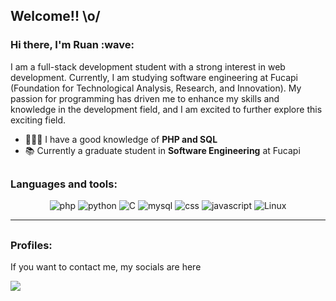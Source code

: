 ## Welcome!! \o/

<div>

  <h3>Hi there, I'm Ruan :wave: </h3>

  I am a full-stack development student with a strong interest in web development. Currently, I am studying software engineering at Fucapi (Foundation for Technological Analysis, Research, and Innovation). My passion for programming has driven me to enhance my skills and knowledge in the development field, and I am excited to further explore this exciting field.
  <br> 
</div>


- 👩🏻‍💻 I have a good knowledge of **PHP and SQL**
- 📚 Currently a graduate student in **Software Engineering** at Fucapi


##

### Languages and tools:

  <div align="center">
      <img alt="php" src="https://img.shields.io/badge/php-00000F?style=for-the-badge&logo=php">
      <img alt="python" src="https://img.shields.io/badge/python-00000F?style=for-the-badge&logo=python">
      <img alt="C" src="https://img.shields.io/badge/c-00000F?style=for-the-badge&logo=c">
      <img alt="mysql" src="https://img.shields.io/badge/MySQL-00000F?style=for-the-badge&logo=mysql&logoColor=white">
      <img alt="css" src="https://img.shields.io/badge/CSS-00000F?style=for-the-badge&logo=css3">
      <img alt="javascript" src="https://img.shields.io/badge/JavaScript-00000F?style=for-the-badge&logo=javascript">
      <img alt="Linux" src="https://img.shields.io/badge/linux-00000F?style=for-the-badge&logo=linux">
    </div>
    <hr height="1">
  </div>





##

### Profiles:

If you want to contact me, my socials are here

<a href="https://www.linkedin.com/in/ruanppereira/"><img src="https://img.shields.io/badge/linkedin-%230077B5.svg?style=for-the-badge&logo=linkedin&logoColor=white"/></a>


<!--

Here are some ideas to get you started:

- 🔭 I’m currently working on ...
- 🌱 I’m currently learning ...
- 👯 I’m looking to collaborate on ...
- 🤔 I’m looking for help with ...
- 💬 Ask me about ...
- 📫 How to reach me: ...
- 😄 Pronouns: ...
- ⚡ Fun fact: ...
-->
